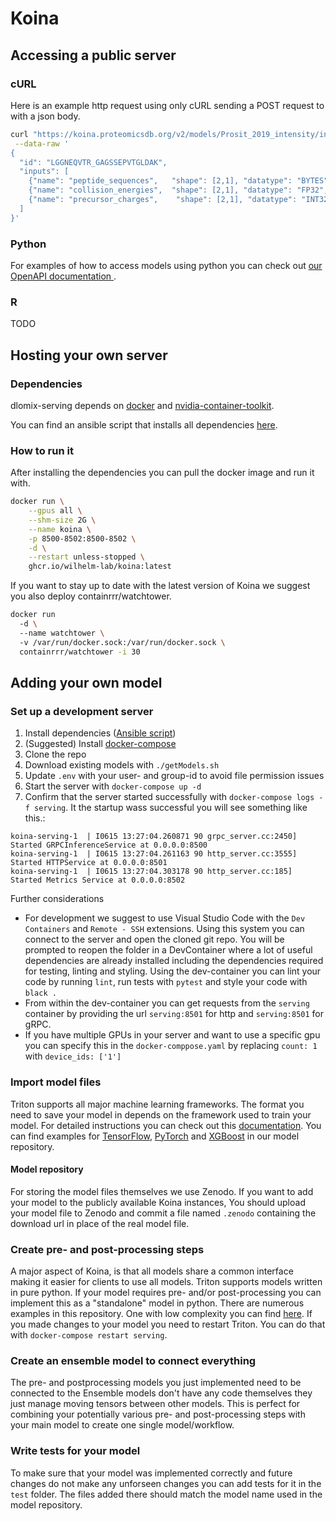 # Koina

## Accessing a public server
### cURL
Here is an example http request using only cURL sending a POST request to with a json body.

```bash
curl "https://koina.proteomicsdb.org/v2/models/Prosit_2019_intensity/infer" \
 --data-raw '
{
  "id": "LGGNEQVTR_GAGSSEPVTGLDAK",
  "inputs": [
    {"name": "peptide_sequences",   "shape": [2,1], "datatype": "BYTES", "data": ["LGGNEQVTR","GAGSSEPVTGLDAK"]},
    {"name": "collision_energies",  "shape": [2,1], "datatype": "FP32",  "data": [25,25]},
    {"name": "precursor_charges",    "shape": [2,1], "datatype": "INT32", "data": [1,2]}
  ]
}'
```
### Python
For examples of how to access models using python you can check out [our OpenAPI documentation ](https://koina.proteomicsdb.org/docs/#overview).

### R
TODO

## Hosting your own server

### Dependencies
dlomix-serving depends on [docker](https://docs.docker.com/engine/install/) and [nvidia-container-toolkit](https://docs.nvidia.com/datacenter/cloud-native/container-toolkit/overview.html). 

You can find an ansible script that installs all dependencies [here](docs/server/).

### How to run it
After installing the dependencies you can pull the docker image and run it with. 
```bash
docker run \
    --gpus all \
    --shm-size 2G \
    --name koina \
    -p 8500-8502:8500-8502 \
    -d \
    --restart unless-stopped \
    ghcr.io/wilhelm-lab/koina:latest
```

If you want to stay up to date with the latest version of Koina we suggest you also deploy containrrr/watchtower.


```bash
docker run 
  -d \  
  --name watchtower \   
  -v /var/run/docker.sock:/var/run/docker.sock \  
  containrrr/watchtower -i 30
```

## Adding your own model

### Set up a development server

1. Install dependencies ([Ansible script](docs/server/))
2. (Suggested) Install [docker-compose](https://docs.docker.com/desktop/install/linux-install/)
3. Clone the repo
4. Download existing models with `./getModels.sh`
5. Update `.env` with your user- and group-id to avoid file permission issues 
6. Start the server with `docker-compose up -d`
7. Confirm that the server started successfully with `docker-compose logs -f serving`. It the startup wass successful you will see something like this.:
```
koina-serving-1  | I0615 13:27:04.260871 90 grpc_server.cc:2450] Started GRPCInferenceService at 0.0.0.0:8500
koina-serving-1  | I0615 13:27:04.261163 90 http_server.cc:3555] Started HTTPService at 0.0.0.0:8501
koina-serving-1  | I0615 13:27:04.303178 90 http_server.cc:185] Started Metrics Service at 0.0.0.0:8502
```

Further considerations
- For development we suggest to use Visual Studio Code with the `Dev Containers` and `Remote - SSH` extensions.
  Using this system you can connect to the server and open the cloned git repo. You will be prompted to reopen the folder in a DevContainer where a lot of useful dependencies are already installed including the dependencies required for testing, linting and styling. Using the dev-container you can lint your code by running `lint`, run tests with `pytest` and style your code with `black .`
- From within the dev-container you can get requests from the `serving` container by providing the url `serving:8501` for http and `serving:8501` for gRPC. 
- If you have multiple GPUs in your server and want to use a specific gpu you can specify this in the `docker-comppose.yaml` by replacing `count: 1` with `device_ids: ['1']`

### Import model files
Triton supports all major machine learning frameworks. The format you need to save your model in depends on the framework used to train your model. For detailed instructions you can check out this [documentation](https://github.com/triton-inference-server/server/blob/main/docs/user_guide/model_repository.md#model-files).
You can find examples for [TensorFlow](models/Prosit/Prosit_2019_intensity/1), [PyTorch](models/AlphaPept/AlphaPept_ms2_generic/1) and [XGBoost](models/ms2pip/model_20210416_HCD2021_Y/1) in our model repository. 

#### Model repository
For storing the model files themselves we use Zenodo. If you want to add your model to the publicly available Koina instances, You should upload your model file to Zenodo and commit a file named `.zenodo` containing the download url in place of the real model file.

### Create pre- and post-processing steps
A major aspect of Koina, is that all models share a common interface making it easier for clients to use all models.
Triton supports models written in pure python. If your model requires pre- and/or post-processing you can implement this as a "standalone" model in python.
There are numerous examples in this repository. One with low complexity you can find [here](models/AlphaPept/AlphaPept_Preprocess_charge/1).
If you made changes to your model you need to restart Triton. You can do that with `docker-compose restart serving`.

### Create an ensemble model to connect everything
The pre- and postprocessing models you just implemented need to be connected to the 
Ensemble models don't have any code themselves they just manage moving tensors between other models. This is perfect for combining your potentially various pre- and post-processing steps with your main model to create one single model/workflow.

### Write tests for your model
To make sure that your model was implemented correctly and future changes do not make any unforseen changes you can add tests for it in the `test` folder. The files added there should match the model name used in the model repository.